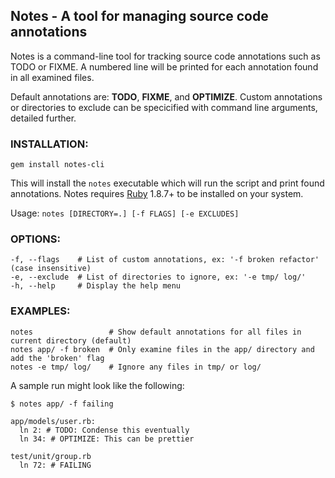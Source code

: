 ## Notes - A tool for managing source code annotations

Notes is a command-line tool for tracking source code annotations such as TODO or FIXME. A numbered line will be printed for each annotation found in all examined files.

Default annotations are: __TODO__, __FIXME__, and __OPTIMIZE__. Custom annotations or directories to exclude can be specicified with command line arguments, detailed further.


### INSTALLATION:
`gem install notes-cli`

This will install the `notes` executable which will run the script and print found annotations. Notes requires [Ruby](http://www.ruby-lang.org/en/downloads/) 1.8.7+ to be installed on your system.

Usage: `notes [DIRECTORY=.] [-f FLAGS] [-e EXCLUDES]`

### OPTIONS:
```
-f, --flags    # List of custom annotations, ex: '-f broken refactor' (case insensitive)
-e, --exclude  # List of directories to ignore, ex: '-e tmp/ log/'
-h, --help     # Display the help menu
```

### EXAMPLES:
```
notes                 # Show default annotations for all files in current directory (default)
notes app/ -f broken  # Only examine files in the app/ directory and add the 'broken' flag
notes -e tmp/ log/    # Ignore any files in tmp/ or log/
```

A sample run might look like the following:
```
$ notes app/ -f failing

app/models/user.rb:
  ln 2: # TODO: Condense this eventually
  ln 34: # OPTIMIZE: This can be prettier

test/unit/group.rb
  ln 72: # FAILING
```
